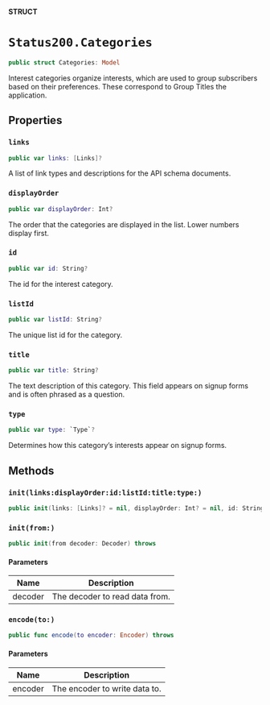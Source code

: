 **STRUCT**

# `Status200.Categories`

```swift
public struct Categories: Model
```

Interest categories organize interests, which are used to group subscribers based on their preferences. These correspond to Group Titles the application.

## Properties
### `links`

```swift
public var links: [Links]?
```

A list of link types and descriptions for the API schema documents.

### `displayOrder`

```swift
public var displayOrder: Int?
```

The order that the categories are displayed in the list. Lower numbers display first.

### `id`

```swift
public var id: String?
```

The id for the interest category.

### `listId`

```swift
public var listId: String?
```

The unique list id for the category.

### `title`

```swift
public var title: String?
```

The text description of this category. This field appears on signup forms and is often phrased as a question.

### `type`

```swift
public var type: `Type`?
```

Determines how this category’s interests appear on signup forms.

## Methods
### `init(links:displayOrder:id:listId:title:type:)`

```swift
public init(links: [Links]? = nil, displayOrder: Int? = nil, id: String? = nil, listId: String? = nil, title: String? = nil, type: Type? = nil)
```

### `init(from:)`

```swift
public init(from decoder: Decoder) throws
```

#### Parameters

| Name | Description |
| ---- | ----------- |
| decoder | The decoder to read data from. |

### `encode(to:)`

```swift
public func encode(to encoder: Encoder) throws
```

#### Parameters

| Name | Description |
| ---- | ----------- |
| encoder | The encoder to write data to. |